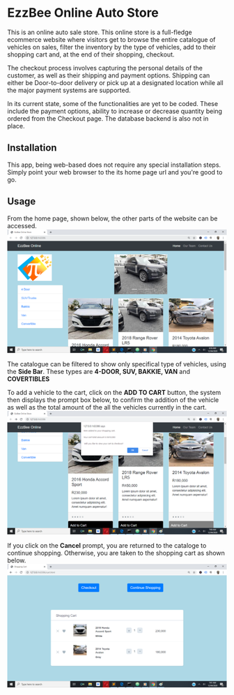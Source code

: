 # EzzBee Online Auto Store
This is an online auto sale store. This online store is a full-fledge ecommerce website where visitors get to browse the 
entire catalogue of vehicles on sales, filter the inventory by the type of vehicles, add to their shopping cart and, at the end
of their shopping, checkout. 

The checkout process involves capturing the personal details of the customer, as well as their shipping and payment options.
Shipping can either be Door-to-door delivery or pick up at a designated location while all the major payment systems are supported.

In its current state, some of the functionalities are yet to be coded. These include the payment options, ability to increase or decrease 
quantity being ordered from the Checkout page. The database backend is also not in place.

## Installation
This app, being web-based does not require any special installation steps. Simply point your web browser to the its home page url and you're good to go.

## Usage
From the home page, shown below, the other parts of the website can be accessed.
![Home Page](home.png)

The catalogue can be filtered to show only specifical type of vehicles, using the **Side Bar**. These types are **4-DOOR, SUV, BAKKIE, VAN** and **COVERTIBLES**

To add a vehicle to the cart, click on the **ADD TO CART** button, the system then displays the prompt box below, to confirm the addition of the vehicle as well as the total amount of the all the vehicles currently in the cart.
![Add to cart page](Add_To_Cart.png)

If you click on the **Cancel** prompt, you are returned to the cataloge to continue shopping. Otherwise, you are taken to the shopping cart as shown below.
![Shopping Cart page](Shopping_Cart.png)
